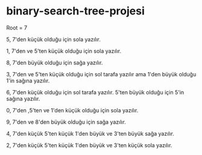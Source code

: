 # binary-search-tree-projesi

Root = 7

5, 7'den küçük olduğu için sola yazılır.

1, 7'den ve 5'ten küçük olduğu için sola yazılır.

8, 7'den büyük olduğu için sağa yazılır.

3, 7'den ve 5'ten küçük olduğu için sol tarafa yazılır ama 1'den büyük olduğu 1'in sağına yazılır.

6, 7'den küçük olduğu için sol tarafa yazılır. 5'ten büyük olduğu için 5'in sağına yazılır.

0, 7'den ,5'ten ve 1'den küçük olduğu için sola yazılır.

9, 7'den ve 8'den büyük olduğu için sağa yazılır.

4, 7'den küçük 5'ten küçük 1'den büyük ve 3'ten büyük sağa yazılır.

2, 7'den küçük 5'ten küçük 1'den büyük ve 3'ten küçük sola yazılır.
